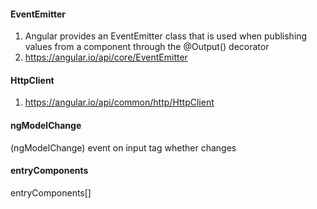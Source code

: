 #### EventEmitter
1. Angular provides an EventEmitter class that is used when publishing values from a component through the @Output() decorator
2. https://angular.io/api/core/EventEmitter

#### HttpClient
1. https://angular.io/api/common/http/HttpClient

#### ngModelChange
(ngModelChange) event on input tag whether changes

#### entryComponents
entryComponents[]
